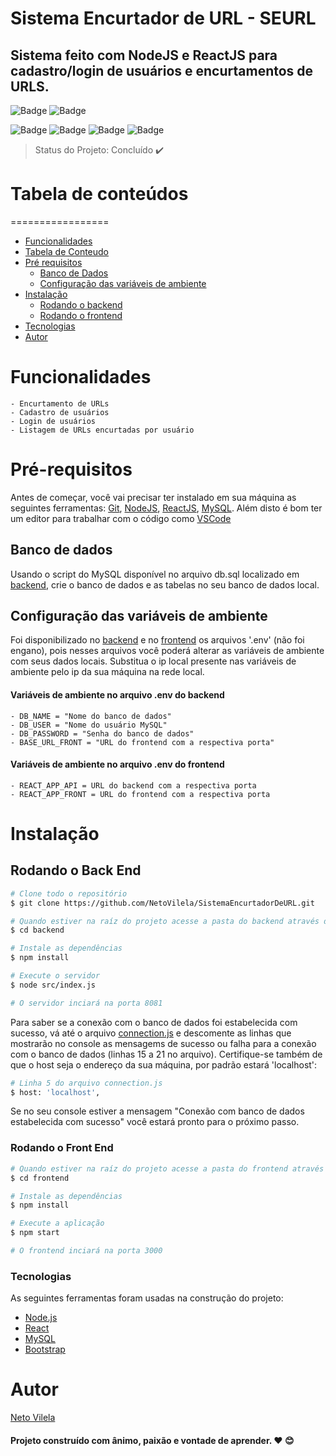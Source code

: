 # Sistema Encurtador de URL - SEURL

## Sistema feito com NodeJS e ReactJS para cadastro/login de usuários e encurtamentos de URLS.

![Badge](https://img.shields.io/static/v1?label=react&message=framework&color=blue&style=for-the-badge&logo=REACT)
![Badge](https://img.shields.io/static/v1?label=node&message=Ambiente-de-execução&color=green&style=for-the-badge&logo=NODE)

![Badge](https://img.shields.io/github/issues/NetoVilela/SistemaEncurtadorDeURL)
![Badge](https://img.shields.io/github/forks/NetoVilela/SistemaEncurtadorDeURL)
![Badge](https://img.shields.io/github/stars/NetoVilela/SistemaEncurtadorDeURL)
![Badge](https://img.shields.io/github/license/NetoVilela/SistemaEncurtadorDeURL)

> Status do Projeto: Concluído :heavy_check_mark:

# Tabela de conteúdos
=================
<!--ts-->
   * [Funcionalidades](#Funcionalidades)
   * [Tabela de Conteudo](#Tabela-de-Conteúdo)
   * [Pré requisitos](#Pré-requisitos)
      * [Banco de Dados](#Banco-de-dados)
      * [Configuração das variáveis de ambiente](#Configuração-das-variáveis-de-ambiente)
   * [Instalação](#Instalação)
      * [Rodando o backend](#Rodando-o-Back-End)
      * [Rodando o frontend](#Rodando-o-Front-End)
   * [Tecnologias](#Tecnologias)
   * [Autor](#Autor)
<!--te-->

# Funcionalidades
    - Encurtamento de URLs
    - Cadastro de usuários
    - Login de usuários
    - Listagem de URLs encurtadas por usuário


# Pré-requisitos

Antes de começar, você vai precisar ter instalado em sua máquina as seguintes ferramentas:
[Git](https://git-scm.com), [NodeJS](https://nodejs.org/en/), [ReactJS](https://pt-br.reactjs.org/), [MySQL](https://www.mysql.com/). 
Além disto é bom ter um editor para trabalhar com o código como [VSCode](https://code.visualstudio.com/)

## Banco de dados

Usando o script do MySQL disponível no arquivo db.sql localizado em [backend](https://github.com/NetoVilela/SistemaEncurtadorDeURL/tree/master/backend), crie o banco de dados e as tabelas no seu banco de dados local.


## Configuração das variáveis de ambiente

Foi disponibilizado no [backend](https://github.com/NetoVilela/SistemaEncurtadorDeURL/tree/master/backend) e no [frontend](https://github.com/NetoVilela/SistemaEncurtadorDeURL/tree/master/frontend) os arquivos '.env' (não foi engano), pois nesses arquivos você poderá alterar as variáveis de ambiente com seus dados locais.
Substitua o ip local presente nas variáveis de ambiente pelo ip da sua máquina na rede local.

#### Variáveis de ambiente no arquivo .env do backend
    - DB_NAME = "Nome do banco de dados"
    - DB_USER = "Nome do usuário MySQL"
    - DB_PASSWORD = "Senha do banco de dados"
    - BASE_URL_FRONT = "URL do frontend com a respectiva porta"

#### Variáveis de ambiente no arquivo .env do frontend
    - REACT_APP_API = URL do backend com a respectiva porta
    - REACT_APP_FRONT = URL do frontend com a respectiva porta

# Instalação

## Rodando o Back End

```bash
# Clone todo o repositório
$ git clone https://github.com/NetoVilela/SistemaEncurtadorDeURL.git

# Quando estiver na raíz do projeto acesse a pasta do backend através do terminal
$ cd backend

# Instale as dependências
$ npm install

# Execute o servidor 
$ node src/index.js

# O servidor inciará na porta 8081 

```
Para saber se a conexão com o banco de dados foi estabelecida com sucesso, vá até o arquivo [connection.js](https://github.com/NetoVilela/SistemaEncurtadorDeURL/blob/master/backend/src/config/connection.js) e descomente as linhas que mostrarão no console as mensagems de sucesso ou falha para a conexão com o banco de dados (linhas 15 a 21 no arquivo). Certifique-se também de que o host seja o endereço da sua máquina, por padrão estará 'localhost':
```bash
# Linha 5 do arquivo connection.js
$ host: 'localhost',
```
Se no seu console estiver a mensagem "Conexão com banco de dados estabelecida com sucesso" você estará pronto para o próximo passo.

### Rodando o Front End
```bash
# Quando estiver na raíz do projeto acesse a pasta do frontend através do terminal
$ cd frontend

# Instale as dependências
$ npm install

# Execute a aplicação 
$ npm start

# O frontend inciará na porta 3000 
```

### Tecnologias

As seguintes ferramentas foram usadas na construção do projeto:

- [Node.js](https://nodejs.org/en/)
- [React](https://pt-br.reactjs.org/)
- [MySQL](https://www.mysql.com/)
- [Bootstrap](https://getbootstrap.com/)

# Autor
 [Neto Vilela](https://www.instagram.com/neto.vilela.f/)
 #### Projeto construído com ânimo, paixão e vontade de aprender. :heart: :blush:
